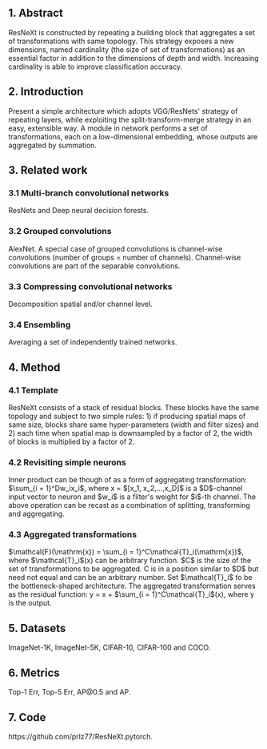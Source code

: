 <h2>1. Abstract</h2>
ResNeXt is constructed by repeating a building block that aggregates a set of transformations with same topology. This strategy exposes a new dimensions, named cardinality (the size of set of transformations) as an essential factor in addition to the dimensions of depth and width. Increasing cardinality is able to improve classification accuracy.
<h2>2. Introduction</h2>
Present a simple architecture which adopts VGG/ResNets' strategy of repeating layers, while exploiting the split-transform-merge strategy in an easy, extensible way. A module in network performs a set of transformations, each on a low-dimensional embedding, whose outputs are aggregated by summation.
<h2>3. Related work</h2>
<h3>3.1 Multi-branch convolutional networks</h3>
ResNets and Deep neural decision forests.
<h3>3.2 Grouped convolutions</h3>
AlexNet. A special case of grouped convolutions is channel-wise convolutions (number of groups = number of channels). Channel-wise convolutions are part of the separable convolutions.
<h3>3.3 Compressing convolutional networks</h3>
Decomposition spatial and/or channel level.
<h3>3.4 Ensembling</h3>
Averaging a set of independently trained networks.
<h2>4. Method</h2>
<h3>4.1 Template</h3>
ResNeXt consists of a stack of residual blocks. These blocks have the same topology and subject to two simple rules: 1) if producing spatial maps of same size, blocks share same hyper-parameters (width and filter sizes) and 2) each time when spatial map is downsampled by a factor of 2, the width of blocks is multiplied by a factor of 2.
<h3>4.2 Revisiting simple neurons</h3>
Inner product can be though of as a form of aggregating transformation: $\sum_{i = 1}^Dw_ix_i$, where x = $[x_1, x_2,...,x_D]$ is a $D$-channel input vector to neuron and $w_i$ is a filter's weight for $i$-th channel. The above operation can be recast as a combination of splitting, transforming and aggregating.
<h3>4.3 Aggregated transformations</h3>
$\mathcal{F}(\mathrm{x}) = \sum_{i = 1}^C\mathcal{T}_i(\mathrm{x})$, where $\mathcal{T}_i$(x) can be arbitrary function. $C$ is the size of the set of transformations to be aggregated. C is in a position similar to $D$ but need not equal and can be an arbitrary number. Set $\mathcal{T}_i$ to be the bottleneck-shaped architecture. The aggregated transformation serves as the residual function: y = x + $\sum_{i = 1}^C\mathcal{T}_i$(x), where y is the output.
<h2>5. Datasets</h2>
ImageNet-1K, ImageNet-5K, CIFAR-10, CIFAR-100 and COCO.
<h2>6. Metrics</h2>
Top-1 Err, Top-5 Err, AP@0.5 and AP.
<h2>7. Code</h2>
https://github.com/prlz77/ResNeXt.pytorch.